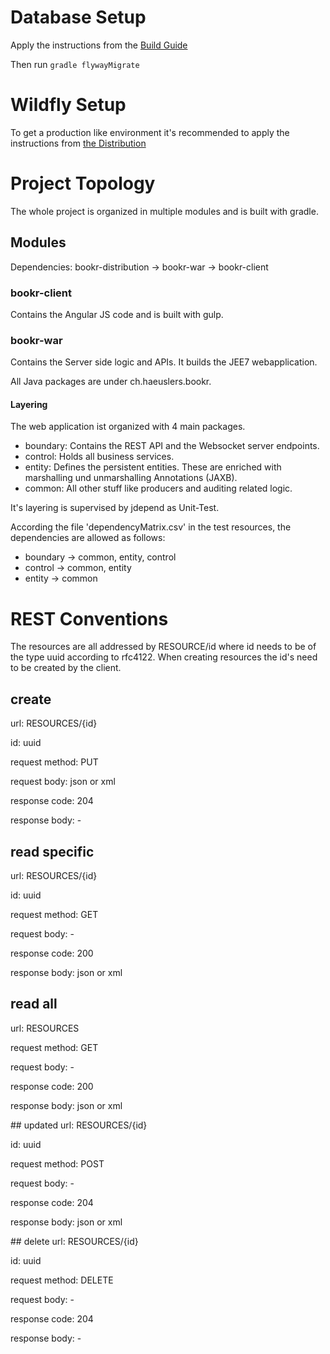 # Database Setup
Apply the instructions from the [Build Guide](BuildGuide.md)

Then run `gradle flywayMigrate`

# Wildfly Setup
To get a production like environment it's recommended to apply the instructions from [the Distribution](bookr-distribution/src/std/dist/README.md)


# Project Topology
The whole project is organized in multiple modules and is built with gradle.

## Modules
Dependencies:
bookr-distribution -> bookr-war -> bookr-client

### bookr-client
Contains the Angular JS code and is built with gulp.

### bookr-war
Contains the Server side logic and APIs. It builds the JEE7 webapplication. 

All Java packages are under ch.haeuslers.bookr. 

#### Layering

The web application ist organized with 4 main packages.

- boundary: Contains the REST API and the Websocket server endpoints.
- control: Holds all business services.
- entity: Defines the persistent entities. These are enriched with marshalling und unmarshalling Annotations (JAXB).
- common: All other stuff like producers and auditing related logic.

It's layering is supervised by jdepend as Unit-Test.

According the file 'dependencyMatrix.csv' in the test resources, the dependencies are allowed as follows:

- boundary -> common, entity, control
- control -> common, entity
- entity -> common

# REST Conventions

The resources are all addressed by RESOURCE/id where id needs to be of the type uuid according to rfc4122.
When creating resources the id's need to be created by the client.

## create
url: RESOURCES/{id}

id: uuid

request method: PUT

request body: json or xml

response code: 204

response body: -

## read specific
url: RESOURCES/{id}

id: uuid

request method: GET

request body: -

response code: 200

response body: json or xml

## read all
url: RESOURCES

request method: GET

request body: -

response code: 200

response body: json or xml

## updated
url: RESOURCES/{id}

id: uuid

request method: POST

request body: -

response code: 204

response body: json or xml

## delete
url: RESOURCES/{id}

id: uuid

request method: DELETE

request body: -

response code: 204

response body: -
